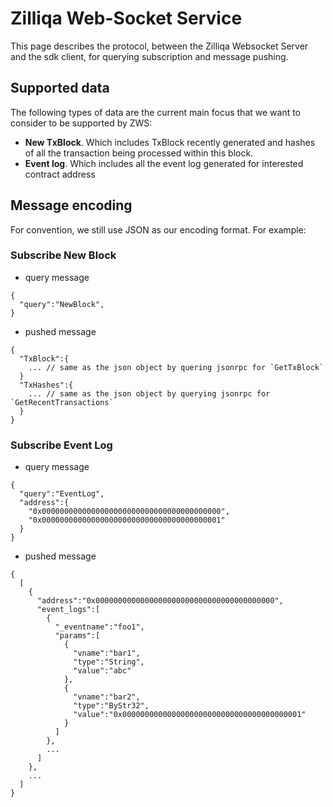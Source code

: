 
# Zilliqa Web-Socket Service

This page describes the protocol, between the Zilliqa Websocket Server and the sdk client, for querying subscription and message pushing.

## Supported data

The following types of data are the current main focus that we want to consider to be supported by ZWS:

- **New TxBlock**. Which includes TxBlock recently generated and hashes of all the transaction being processed within this block.
- **Event log**. Which includes all the event log generated for interested contract address

## Message encoding

For convention, we still use JSON as our encoding format. For example:

### Subscribe New Block

- query message

```
{
  "query":"NewBlock",
}
```

- pushed message

```
{
  "TxBlock":{
    ... // same as the json object by quering jsonrpc for `GetTxBlock`
  }
  "TxHashes":{
    ... // same as the json object by querying jsonrpc for `GetRecentTransactions`
  }
}
```

### Subscribe Event Log

- query message

```
{
  "query":"EventLog",
  "address":{
    "0x0000000000000000000000000000000000000000",
    "0x0000000000000000000000000000000000000001"
  }
}
```

- pushed message

```
{
  [
    {
      "address":"0x0000000000000000000000000000000000000000",
      "event_logs":[
        {
          "_eventname":"foo1",
          "params":[
            {
              "vname":"bar1",
              "type":"String",
              "value":"abc"
            },
            {
              "vname":"bar2",
              "type":"ByStr32",
              "value":"0x0000000000000000000000000000000000000001"
            }
          ]
        },
        ...
      ]
    },
    ...
  ]
}
```
